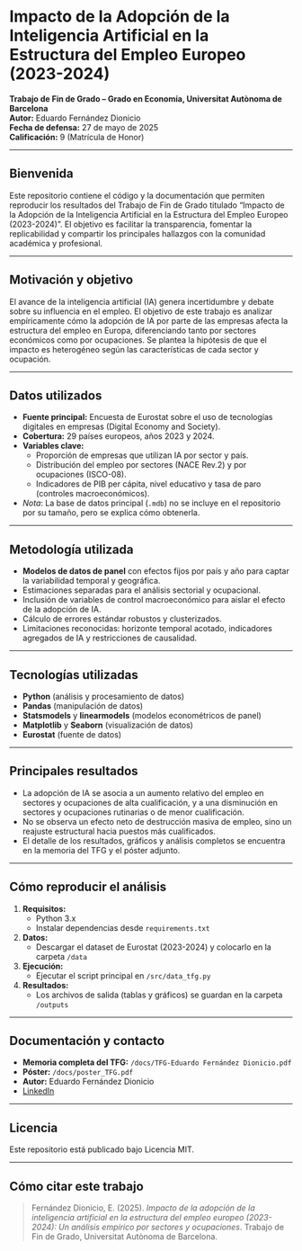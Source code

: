 # Impacto de la Adopción de la Inteligencia Artificial en la Estructura del Empleo Europeo (2023-2024)

**Trabajo de Fin de Grado – Grado en Economía, Universitat Autònoma de Barcelona**  
**Autor:** Eduardo Fernández Dionicio  
**Fecha de defensa:** 27 de mayo de 2025  
**Calificación:** 9 (Matrícula de Honor)

---

## Bienvenida

Este repositorio contiene el código y la documentación que permiten reproducir los resultados del Trabajo de Fin de Grado titulado “Impacto de la Adopción de la Inteligencia Artificial en la Estructura del Empleo Europeo (2023-2024)”. El objetivo es facilitar la transparencia, fomentar la replicabilidad y compartir los principales hallazgos con la comunidad académica y profesional.

---

## Motivación y objetivo

El avance de la inteligencia artificial (IA) genera incertidumbre y debate sobre su influencia en el empleo. El objetivo de este trabajo es analizar empíricamente cómo la adopción de IA por parte de las empresas afecta la estructura del empleo en Europa, diferenciando tanto por sectores económicos como por ocupaciones. Se plantea la hipótesis de que el impacto es heterogéneo según las características de cada sector y ocupación.

---

## Datos utilizados

- **Fuente principal:** Encuesta de Eurostat sobre el uso de tecnologías digitales en empresas (Digital Economy and Society).
- **Cobertura:** 29 países europeos, años 2023 y 2024.
- **Variables clave:**  
  - Proporción de empresas que utilizan IA por sector y país.
  - Distribución del empleo por sectores (NACE Rev.2) y por ocupaciones (ISCO-08).
  - Indicadores de PIB per cápita, nivel educativo y tasa de paro (controles macroeconómicos).
- *Nota*: La base de datos principal (`.mdb`) no se incluye en el repositorio por su tamaño, pero se explica cómo obtenerla.

---

## Metodología utilizada

- **Modelos de datos de panel** con efectos fijos por país y año para captar la variabilidad temporal y geográfica.
- Estimaciones separadas para el análisis sectorial y ocupacional.
- Inclusión de variables de control macroeconómico para aislar el efecto de la adopción de IA.
- Cálculo de errores estándar robustos y clusterizados.
- Limitaciones reconocidas: horizonte temporal acotado, indicadores agregados de IA y restricciones de causalidad.

---

## Tecnologías utilizadas

- **Python** (análisis y procesamiento de datos)
- **Pandas** (manipulación de datos)
- **Statsmodels** y **linearmodels** (modelos econométricos de panel)
- **Matplotlib** y **Seaborn** (visualización de datos)
- **Eurostat** (fuente de datos)

---

## Principales resultados

- La adopción de IA se asocia a un aumento relativo del empleo en sectores y ocupaciones de alta cualificación, y a una disminución en sectores y ocupaciones rutinarias o de menor cualificación.
- No se observa un efecto neto de destrucción masiva de empleo, sino un reajuste estructural hacia puestos más cualificados.
- El detalle de los resultados, gráficos y análisis completos se encuentra en la memoria del TFG y el póster adjunto.

---

## Cómo reproducir el análisis

1. **Requisitos:**  
   - Python 3.x  
   - Instalar dependencias desde `requirements.txt`
2. **Datos:**  
   - Descargar el dataset de Eurostat (2023-2024) y colocarlo en la carpeta `/data`
3. **Ejecución:**  
   - Ejecutar el script principal en `/src/data_tfg.py`
4. **Resultados:**  
   - Los archivos de salida (tablas y gráficos) se guardan en la carpeta `/outputs`

---

## Documentación y contacto

- **Memoria completa del TFG:** `/docs/TFG-Eduardo Fernández Dionicio.pdf`
- **Póster:** `/docs/poster_TFG.pdf`
- **Autor:** Eduardo Fernández Dionicio  
- [LinkedIn](www.linkedin.com/in/eduardo-fernandez-d)

---

## Licencia

Este repositorio está publicado bajo Licencia MIT.

---

## Cómo citar este trabajo

> Fernández Dionicio, E. (2025). *Impacto de la adopción de la inteligencia artificial en la estructura del empleo europeo (2023-2024): Un análisis empírico por sectores y ocupaciones*. Trabajo de Fin de Grado, Universitat Autònoma de Barcelona.

